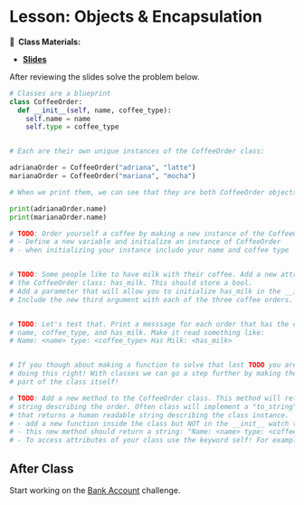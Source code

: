<!-- .slide: data-background="./Images/header.svg" data-background-repeat="none" data-background-size="40% 40%" data-background-position="center 10%" class="header" -->
# Lesson: Objects & Encapsulation

<!-- Put a link to the slides so that students can find them -->

**📝 &nbsp;Class Materials:** 
  <!-- Put a link to the slides -->
* [**Slides**](https://docs.google.com/presentation/d/1AdhOQDIZG1lgoK2DNeZXpXjPr7zpLD6S8hr7Bpi6ITk/edit?usp=sharing)

After reviewing the slides solve the problem below.

```python
# Classes are a blueprint
class CoffeeOrder:
  def __init__(self, name, coffee_type):
    self.name = name
    self.type = coffee_type


# Each are their own unique instances of the CoffeeOrder class:

adrianaOrder = CoffeeOrder("adriana", "latte")
marianaOrder = CoffeeOrder("mariana", "mocha")

# When we print them, we can see that they are both CoffeeOrder objects and saved into memory at different locations.

print(adrianaOrder.name)
print(marianaOrder.name)

# TODO: Order yourself a coffee by making a new instance of the CoffeeOrder class. 
# - Define a new variable and initialize an instance of CoffeeOrder
# - when initializing your instance include your name and coffee type


# TODO: Some people like to have milk with their coffee. Add a new attribute to 
# the CoffeeOrder class: has_milk. This should store a bool. 
# Add a parameter that will allow you to initialize has_milk in the __init__
# Include the new third argument with each of the three coffee orders. 


# TODO: Let's test that. Print a messsage for each order that has the order's
# name, coffee_type, and has_milk. Make it read something like: 
# Name: <name> type: <coffee_type> Has Milk: <has_milk>


# If you though about making a function to solve that last TODO you are 
# doing this right! With classes we can go a step further by making the function
# part of the class itself! 

# TODO: Add a new method to the CoffeeOrder class. This method will return a 
# string describing the order. Often class will implement a "to_string" method
# that returns a human readable string describing the class instance. 
# - add a new function inside the class but NOT in the __init__ watch the indentation!
# - this new method should return a string: "Name: <name> type: <coffee_type> Has Milk: <has_milk>"
# - To access attributes of your class use the keyword self! For example: self.name


```
  
<!-- > -->

## After Class

Start working on the [Bank Account](bank_account.md) challenge.



